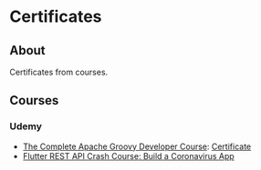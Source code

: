 # Certificates

## About

Certificates from courses.

## Courses

### Udemy

* [The Complete Apache Groovy Developer Course](https://www.udemy.com/course/apache-groovy): [Certificate](./courses/udemy/the_complete_apache_groovy_developer_course)
* [Flutter REST API Crash Course: Build a Coronavirus App](https://www.udemy.com/course/flutter-rest-api-crash-course-build-a-coronavirus-app/)
